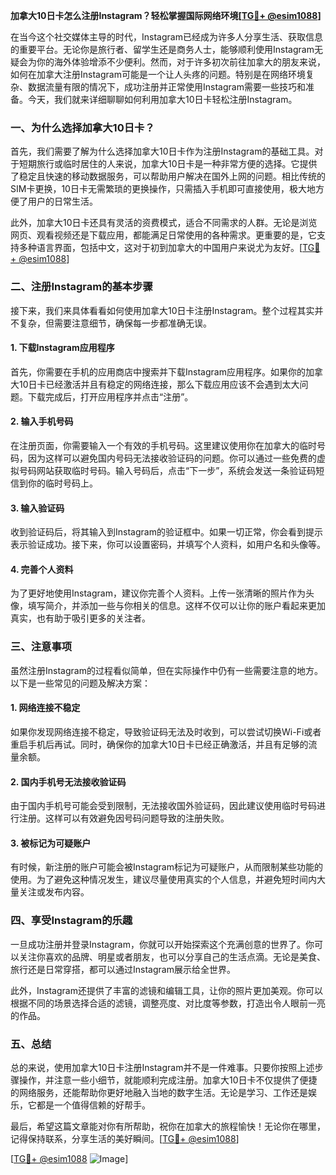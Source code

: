 **加拿大10日卡怎么注册Instagram？轻松掌握国际网络环境[[TG💪+ @esim1088](https://t.me/s/esim1088)]**

在当今这个社交媒体主导的时代，Instagram已经成为许多人分享生活、获取信息的重要平台。无论你是旅行者、留学生还是商务人士，能够顺利使用Instagram无疑会为你的海外体验增添不少便利。然而，对于许多初次前往加拿大的朋友来说，如何在加拿大注册Instagram可能是一个让人头疼的问题。特别是在网络环境复杂、数据流量有限的情况下，成功注册并正常使用Instagram需要一些技巧和准备。今天，我们就来详细聊聊如何利用加拿大10日卡轻松注册Instagram。

### 一、为什么选择加拿大10日卡？

首先，我们需要了解为什么选择加拿大10日卡作为注册Instagram的基础工具。对于短期旅行或临时居住的人来说，加拿大10日卡是一种非常方便的选择。它提供了稳定且快速的移动数据服务，可以帮助用户解决在国外上网的问题。相比传统的SIM卡更换，10日卡无需繁琐的更换操作，只需插入手机即可直接使用，极大地方便了用户的日常生活。

此外，加拿大10日卡还具有灵活的资费模式，适合不同需求的人群。无论是浏览网页、观看视频还是下载应用，都能满足日常使用的各种需求。更重要的是，它支持多种语言界面，包括中文，这对于初到加拿大的中国用户来说尤为友好。[[TG💪+ @esim1088](https://t.me/s/esim1088)]

### 二、注册Instagram的基本步骤

接下来，我们来具体看看如何使用加拿大10日卡注册Instagram。整个过程其实并不复杂，但需要注意细节，确保每一步都准确无误。

#### 1. 下载Instagram应用程序

首先，你需要在手机的应用商店中搜索并下载Instagram应用程序。如果你的加拿大10日卡已经激活并且有稳定的网络连接，那么下载应用应该不会遇到太大问题。下载完成后，打开应用程序并点击“注册”。

#### 2. 输入手机号码

在注册页面，你需要输入一个有效的手机号码。这里建议使用你在加拿大的临时号码，因为这样可以避免国内号码无法接收验证码的问题。你可以通过一些免费的虚拟号码网站获取临时号码。输入号码后，点击“下一步”，系统会发送一条验证码短信到你的临时号码上。

#### 3. 输入验证码

收到验证码后，将其输入到Instagram的验证框中。如果一切正常，你会看到提示表示验证成功。接下来，你可以设置密码，并填写个人资料，如用户名和头像等。

#### 4. 完善个人资料

为了更好地使用Instagram，建议你完善个人资料。上传一张清晰的照片作为头像，填写简介，并添加一些与你相关的信息。这样不仅可以让你的账户看起来更加真实，也有助于吸引更多的关注者。

### 三、注意事项

虽然注册Instagram的过程看似简单，但在实际操作中仍有一些需要注意的地方。以下是一些常见的问题及解决方案：

#### 1. 网络连接不稳定

如果你发现网络连接不稳定，导致验证码无法及时收到，可以尝试切换Wi-Fi或者重启手机后再试。同时，确保你的加拿大10日卡已经正确激活，并且有足够的流量余额。

#### 2. 国内手机号无法接收验证码

由于国内手机号可能会受到限制，无法接收国外验证码，因此建议使用临时号码进行注册。这样可以有效避免因号码问题导致的注册失败。

#### 3. 被标记为可疑账户

有时候，新注册的账户可能会被Instagram标记为可疑账户，从而限制某些功能的使用。为了避免这种情况发生，建议尽量使用真实的个人信息，并避免短时间内大量关注或发布内容。

### 四、享受Instagram的乐趣

一旦成功注册并登录Instagram，你就可以开始探索这个充满创意的世界了。你可以关注你喜欢的品牌、明星或者朋友，也可以分享自己的生活点滴。无论是美食、旅行还是日常穿搭，都可以通过Instagram展示给全世界。

此外，Instagram还提供了丰富的滤镜和编辑工具，让你的照片更加美观。你可以根据不同的场景选择合适的滤镜，调整亮度、对比度等参数，打造出令人眼前一亮的作品。

### 五、总结

总的来说，使用加拿大10日卡注册Instagram并不是一件难事。只要你按照上述步骤操作，并注意一些小细节，就能顺利完成注册。加拿大10日卡不仅提供了便捷的网络服务，还能帮助你更好地融入当地的数字生活。无论是学习、工作还是娱乐，它都是一个值得信赖的好帮手。

最后，希望这篇文章能对你有所帮助，祝你在加拿大的旅程愉快！无论你在哪里，记得保持联系，分享生活的美好瞬间。[[TG💪+ @esim1088](https://t.me/s/esim1088)] 

[[TG💪+ @esim1088](https://t.me/s/esim1088) ![Image](https://i.postimg.cc/4NQfJmqS/Snipaste-2025-05-13-00-14-12.png)]